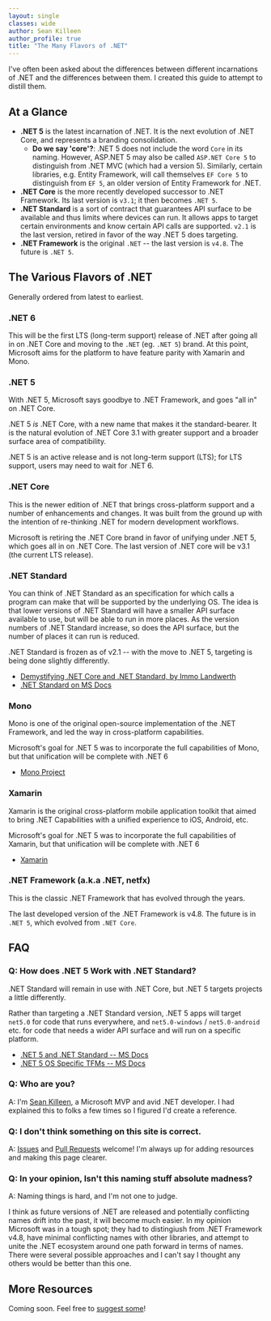 ```yaml
---
layout: single
classes: wide
author: Sean Killeen
author_profile: true
title: "The Many Flavors of .NET"
---
```


I've often been asked about the differences between different incarnations of .NET and the differences between them. I created this guide to attempt to distill them.

## At a Glance

* **.NET 5** is the latest incarnation of .NET. It is the next evolution of .NET Core, and represents a branding consolidation.
  * **Do we say 'core'?**: .NET 5 does not include the word `Core` in its naming. However, ASP.NET 5 may also be called `ASP.NET Core 5` to distinguish from .NET MVC (which had a version 5). Similarly, certain libraries, e.g. Entity Framework, will call themselves `EF Core 5` to distinguish from `EF 5`, an older version of Entity Framework for .NET.
* **.NET Core** is the more recently developed successor to .NET Framework. Its last version is `v3.1`; it then becomes `.NET 5`.
* **.NET Standard** is a sort of contract that guarantees API surface to be available and thus limits where devices can run. It allows apps to target certain environments and know certain API calls are supported. `v2.1` is the last version, retired in favor of the way .NET 5 does targeting.
* **.NET Framework** is the original `.NET` -- the last version is `v4.8`. The future is `.NET 5`.

## The Various Flavors of .NET

Generally ordered from latest to earliest.

### .NET 6

This will be the first LTS (long-term support) release of .NET after going all in on .NET Core and moving to the `.NET` (eg. `.NET 5`) brand. At this point, Microsoft aims for the platform to have feature parity with Xamarin and Mono.

### .NET 5

With .NET 5, Microsoft says goodbye to .NET Framework, and goes "all in" on .NET Core. 

.NET 5 _is_ .NET Core, with a new name that makes it the standard-bearer. It is the natural evolution of .NET Core 3.1 with greater support and a broader surface area of compatibility.

.NET 5 is an active release and is not long-term support (LTS); for LTS support, users may need to wait for .NET 6.

### .NET Core

This is the newer edition of .NET that brings cross-platform support and a number of enhancements and changes. It was built from the ground up with the intention of re-thinking .NET for modern development workflows.

Microsoft is retiring the .NET Core brand in favor of unifying under .NET 5, which goes all in on .NET Core. The last version of .NET core will be v3.1 (the current LTS release).

### .NET Standard

You can think of .NET Standard as an specification for which calls a program can make that will be supported by the underlying OS. The idea is that lower versions of .NET Standard will have a smaller API surface available to use, but will be able to run in more places. As the version numbers of .NET Standard increase, so does the API surface, but the number of places it can run is reduced.

.NET Standard is frozen as of v2.1 -- with the move to .NET 5, targeting is being done slightly differently.

* [Demystifying .NET Core and .NET Standard, by Immo Landwerth](https://docs.microsoft.com/en-us/archive/msdn-magazine/2017/september/net-standard-demystifying-net-core-and-net-standard)
* [.NET Standard on MS Docs](https://docs.microsoft.com/en-us/dotnet/standard/net-standard)

### Mono

Mono is one of the original open-source implementation of the .NET Framework, and led the way in cross-platform capabilities.

Microsoft's goal for .NET 5 was to incorporate the full capabilities of Mono, but that unification will be complete with .NET 6

* [Mono Project](https://www.mono-project.com/)

### Xamarin

Xamarin is the original cross-platform mobile application toolkit that aimed to bring .NET Capabilities with a unified experience to iOS, Android, etc.

Microsoft's goal for .NET 5 was to incorporate the full capabilities of Xamarin, but that unification will be complete with .NET 6

* [Xamarin](https://dotnet.microsoft.com/apps/xamarin)

### .NET Framework (a.k.a .NET, netfx)

This is the classic .NET Framework that has evolved through the years. 

The last developed version of the .NET Framework is v4.8. The future is in `.NET 5`, which evolved from `.NET Core`.

## FAQ

### Q: How does .NET 5 Work with .NET Standard?

.NET Standard will remain in use with .NET Core, but .NET 5 targets projects a little differently.

Rather than targeting a .NET Standard version, .NET 5 apps will target `net5.0` for code that runs everywhere, and `net5.0-windows` / `net5.0-android` etc. for code that needs a wider API surface and will run on a specific platform.

* [.NET 5 and .NET Standard -- MS Docs](https://docs.microsoft.com/en-us/dotnet/standard/net-standard#net-5-and-net-standard)
* [.NET 5 OS Specific TFMs -- MS Docs](https://docs.microsoft.com/en-us/dotnet/standard/frameworks#net-5-os-specific-tfms)

### Q: Who are you?

A: I'm [Sean Killeen](https://SeanKilleen.com), a Microsoft MVP and avid .NET developer. I had explained this to folks a few times so I figured I'd create a reference.

### Q: I don't think something on this site is correct.

A: [Issues](https://github.com/SeanKilleen/flavorsof.net/issues) and [Pull Requests](https://github.com/SeanKilleen/flavorsof.net/pulls) welcome! I'm always up for adding resources and making this page clearer.

### Q: In your opinion, Isn't this naming stuff absolute madness?

A: Naming things is hard, and I'm not one to judge. 

I think as future versions of .NET are released and potentially conflicting names drift into the past, it will become much easier. In my opinion Microsoft was in a tough spot; they had to distingiush from .NET Framework v4.8, have minimal conflicting names with other libraries, and attempt to unite the .NET ecosystem around one path forward in terms of names. There were several possible approaches and I can't say I thought any others would be better than this one.

## More Resources

Coming soon. Feel free to [suggest some](https://github.com/SeanKilleen/flavorsof.net/issues/new)!
